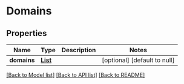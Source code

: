 # Domains
## Properties

Name | Type | Description | Notes
------------ | ------------- | ------------- | -------------
**domains** | [**List**](Domain.md) |  | [optional] [default to null]

[[Back to Model list]](../README.md#documentation-for-models) [[Back to API list]](../README.md#documentation-for-api-endpoints) [[Back to README]](../README.md)

